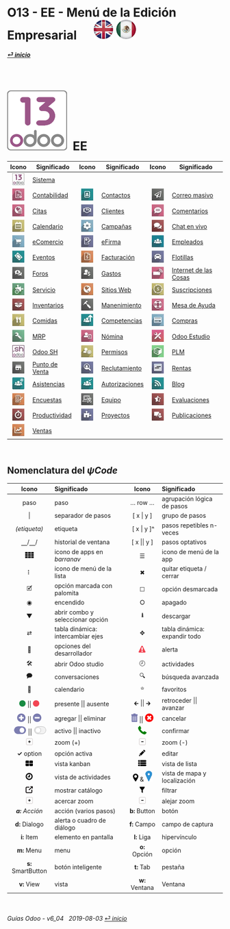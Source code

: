 # O13 - EE - Menú de la Edición Empresarial &nbsp;&nbsp;&nbsp;&nbsp; [ ![en-uk](/doc/img/en-uk_flag_button_small.png)](/en-uk/o13/ee/en-uk-o13-ee-guides-menu.md) [ ![es-mx](/doc/img/es-mx_flag_button_small.png)](/es-mx/o13/ee/es-mx-o13-ee-guides-menu.md)
#### [_&#x23CE; inicio_](/es-mx/es-mx-guides-menu.md)    
  
<br>

# ![o13](/doc/img/odoo13.png) &nbsp;EE
| Icono | Significado | Icono | Significado | Icono | Significado |
| :---: | --- | :---: | --- | :---: | --- |
| ![o13](/doc/img/odoo13.jpg)               | [Sistema](/es-mx/o13/ee/o13/es-mx-o13-ee-o13-system-wide-guides.md)                           | | | | |
| ![acc](/doc/img/account_accountant.jpg)   | [Contabilidad](/es-mx/o13/ee/acc/es-mx-o13-ee-acc-accounting-guides.md)                       | ![ctc](/doc/img/contacts.jpg)             | [Contactos](/es-mx/o13/ee/ctc/es-mx-o13-ee-ctc-contacts-guides.md)                            | ![msm](/doc/img/mass_mailing.jpg)         | [Correo masivo](/es-mx/o13/ee/msm/es-mx-o13-ee-msm-mass-marketing-guides.md)                  |
| ![apt](/doc/img/appointments.jpg)         | [Citas](/es-mx/o13/ee/apt/es-mx-o13-ee-apt-appointments-guides.md)                            | ![crm](/doc/img/crm.jpg)                  | [Clientes](/es-mx/o13/ee/crm/es-mx-o13-ee-crm-crm-guides.md)                                  | ![dsc](/doc/img/discuss.jpg)              | [Comentarios](/es-mx/o13/ee/dsc/es-mx-o13-ee-dsc-discuss-guides.md)                           |
| ![cal](/doc/img/calendar.jpg)             | [Calendario](/es-mx/o13/ee/cal/es-mx-o13-ee-cal-calendar-guides.md)                           | ![mka](/doc/img/marketing_automation.jpg) | [Campañas](/es-mx/o13/ee/mka/es-mx-o13-ee-mka-marketing-automation-guides.md)                 | ![lvc](/doc/img/im_livechat.jpg)          | [Chat en vivo](/es-mx/o13/ee/lch/es-mx-o13-ee-lch-live_chat-guides.md)                        |
| ![eco](/doc/img/website_sale.jpg)         | [eComercio](/es-mx/o13/ee/eco/es-mx-o13-ee-eco-ecommerce-guides.md)                           | ![esg](/doc/img/website_sign.jpg)         | [eFirma](/es-mx/o13/ee/esg/es-mx-o13-ee-esg-esignature-guides.md)                             | ![emp](/doc/img/hr_employees.jpg)         | [Empleados](/es-mx/o13/ee/emp/es-mx-o13-ee-emp-employees-guides.md)                           |
| ![eve](/doc/img/event.jpg)                | [Eventos](/es-mx/o13/ee/eve/es-mx-o13-ee-eve-events-guides.md)                                | ![ivc](/doc/img/account_invoicing.jpg)    | [Facturación](/es-mx/o13/ee/ivc/es-mx-o13-ee-ivc-invoicing-guides.md)                         | ![flt](/doc/img/fleet.jpg)                | [Flotillas](/es-mx/o13/ee/flt/es-mx-o13-ee-flt-fleet-guides.md)                               |
| ![for](/doc/img/website_forum.jpg)        | [Foros](/es-mx/o13/ee/for/es-mx-o13-ee-for-forum-guides.md)                                   | ![exp](/doc/img/hr_expense.jpg)           | [Gastos](/es-mx/o13/ee/exp/es-mx-o13-ee-exp-expenses-guides.md)                               | ![iot](/doc/img/iot.jpg)                  | [Internet de las Cosas](/es-mx/o13/ee/iot/es-mx-o13-ee-iot-internet_of_things-guides.md)      |
| ![fsv](/doc/img/field_service.jpg)        | [Servicio](/es-mx/o13/ee/fsv/es-mx-o13-ee-fsv-field-service-guides.md)                        | ![web](/doc/img/website.jpg)              | [Sitios Web](/es-mx/o13/ee/web/es-mx-o13-ee-web-websites-builder-guides.md)                   | ![sub](/doc/img/sale_subscription.jpg)    | [Suscripciones](/es-mx/o13/ee/sub/es-mx-o13-ee-sub-subscriptions-guides.md)                   |
| ![inv](/doc/img/stock.jpg)                | [Inventarios](/es-mx/o13/ee/inv/es-mx-o13-ee-inv-inventory-guides.md)                         | ![mnt](/doc/img/maintenance.jpg)          | [Manenimiento](/es-mx/o13/ee/mnt/es-mx-o13-ee-mnt-maintenance-guides.md)                      | ![hdk](/doc/img/helpdesk.jpg)             | [Mesa de Ayuda](/es-mx/o13/ee/hdk/es-mx-o13-ee-hdk-helpdesk-guides.md)                        |
| ![lun](/doc/img/lunch.jpg)                | [Comidas](/es-mx/o13/ee/lun/es-mx-o13-ee-lun-lunch-guides.md)                                 | ![skm](/doc/img/hr_skills.jpg)            | [Competencias](/es-mx/o13/ee/skm/es-mx-o13-ee-skm-skills-guides.md)                           | ![pch](/doc/img/purchase.jpg)             | [Compras](/es-mx/o13/ee/pch/es-mx-o13-ee-pch-purchasing-guides.md)                            |
| ![mrp](/doc/img/mrp.jpg)                  | [MRP](/es-mx/o13/ee/mrp/es-mx-o13-ee-mrp-mrp-guides.md)                                       | ![pyr](/doc/img/hr_payroll.jpg)           | [Nómina](/es-mx/o13/ee/pyr/es-mx-o13-ee-pyr-payroll-guides.md)                                | ![stu](/doc/img/web_studio.jpg)           | [Odoo Estudio](/es-mx/o13/ee/stu/es-mx-o13-ee-stu-studio-guides.md)                           |
| ![osh](/doc/img/odoosh.jpg)               | [Odoo SH](/es-mx/o13/ee/osh/es-mx-o13-ee-osh-odoo-sh-guides.md)                               | ![tof](/doc/img/timeoff.jpg)              | [Permisos](/es-mx/o13/ee/tof/es-mx-o13-ee-tof-timeoff-guides.md)                              | ![plm](/doc/img/plm.jpg)                  | [PLM](/es-mx/o13/ee/plm/es-mx-o13-ee-plm-plm-guides.md)                                       |
| ![pos](/doc/img/point_of_sale.jpg)        | [Punto de Venta](/es-mx/o13/ee/pos/es-mx-o13-ee-pos-point-of-sale-guides.md)                  | ![rcr](/doc/img/hr_recruitment.jpg)       | [Reclutamiento](/es-mx/o13/ee/rcr/es-mx-o13-ee-rcr-recruitment-guides.md)                     | ![rnt](/doc/img/rentals.jpg)              | [Rentas](/es-mx/o13/ee/rnt/es-mx-o13-ee-rnt-rental-guides.md)                                 |
| ![psc](/doc/img/hr_presence.jpg)          | [Asistencias](/es-mx/o13/ee/psc/es-mx-o13-ee-psc-presence-guides.md)                          | ![apv](/doc/img/approval.jpg)             | [Autorizaciones](/es-mx/o13/ee/apv/es-mx-o13-ee-apv-approvals-guides.md)                      | ![blg](/doc/img/website_blog.jpg)         | [Blog](/es-mx/o13/ee/blg/es-mx-o13-ee-blg-blog-guides.md)                                     |
| ![svy](/doc/img/survey.jpg)               | [Encuestas](/es-mx/o13/ee/svy/es-mx-o13-ee-svy-survey-guides.md)                              | ![equ](/doc/img/equipment.jpg)            | [Equipo](/es-mx/o13/ee/equ/es-mx-o13-ee-equ-equipment-guides.md)                              | ![apr](/doc/img/hr_appraisal.jpg)         | [Evaluaciones](/es-mx/o13/ee/apr/es-mx-o13-ee-apr-appraisal-guides.md)                        |
| ![tsh](/doc/img/hr_timesheet.jpg)         | [Productividad](/es-mx/o13/ee/tsh/es-mx-o13-ee-tsh-timesheet-guides.md)                       | ![prj](/doc/img/project.jpg)              | [Proyectos](/es-mx/o13/ee/prj/es-mx-o13-ee-prj-projects-guides.md)                            | ![sli](/doc/img/website_slides.jpg)       | [Publicaciones](/es-mx/o13/ee/sli/es-mx-o13-ee-sli-slides-guides.md)                          |
| ![sls](/doc/img/sale.jpg)                 | [Ventas](/es-mx/o13/ee/sls/es-mx-o13-ee-sls-sales-guides.md)                                  | | | | |

<br>

## Nomenclatura del _&#x03C8;Code_
[***Sync***]: # (es-mx-guides-menu)  
[***Sync***]: # (es-mx-o13-ce-guides-menu)  

| Icono | Significado | Icono | Significado | 
| :---: | :--- | :---: | :--- |
| paso | paso | &#x2026; row &#x2026; | agrupación lógica de pasos |
| \| | separador de pasos | \[ x \| y ] | grupo de pasos |
| _(etiqueta)_ | etiqueta | &nbsp;\[ x \| y \]&#x207F; | pasos repetibles n-veces |
| &#x23BD;/&#x23BD;/ | historial de ventana | \[ x \|\| y ] | pasos optativos |
| ![apps](/doc/img/apps.png) | icono de apps en _barranav_ | &#x2630; | icono de menú de la app |
| &#x2807; | icono de menú de la lista | &#x2716; | quitar etiqueta / cerrar |
| &#x1F5F9; | opción marcada con palomita | &#x2610; | opción desmarcada |
| &#x25C9; | encendido | &#x2B58; | apagado |
| &#x25BC; | abrir combo y seleccionar opción | **&#x2B73;** | descargar |
| &#x21C4; | tabla dinámica: intercambiar ejes | &#x2725; | tabla dinámica: expandir todo |
| &#x1F41E; | opciones del desarrollador | ![warning](/doc/img/warning.png) | alerta |
| &#x1F6E0; | abrir Odoo studio | &#x1F557; | actividades |
| &#x1F5ED; | conversaciones | &#x1F50D; | búsqueda avanzada |
| &#x1F4C5; | calendario | &#x2B50; | favoritos |
| ![presence_yes](/doc/img/presence_yes.png) \|\| ![presence_no](/doc/img/presence_no.png) | presente \|\| ausente | &#x1F870; \|\| &#x1F872; | retroceder \|\| avanzar |
| ![add](/doc/img/button_add.png) \|\| ![sub](/doc/img/button_sub.png) | agregar \|\| eliminar | ![trashcan](/doc/img/trashcan.png) \|\| ![cancel](/doc/img/cancel.png) | cancelar |
| ![active](/doc/img/active.png) \|\| ![inactive](/doc/img/inactive.png) | activo \|\| inactivo | ![phone_receiver](/doc/img/phone_receiver.png) | confirmar |
| ![button_squared_add](/doc/img/button_squared_add.png) | zoom (+) | ![button_squared_sub](/doc/img/button_squared_sub.png)| zoom (-) |
|  **&#x2713;** option | opción activa | ![edit](/doc/img/edit.png) | editar |
| ![view_kanban](/doc/img/view_kanban.png) | vista kanban | ![view_list](/doc/img/view_list.png) | vista de lista |
| ![view_activity](/doc/img/view_activity.png) | vista de actividades | ![view_map](/doc/img/view_map.png) & ![map_location](/doc/img/map_location.png)| vista de mapa y localización |
| ![show_catalog](/doc/img/show_catalog.png) | mostrar catálogo | ![filter](/doc/img/filter.png) | filtrar |
| ![button_squared_add](/doc/img/button_squared_add.png) | acercar zoom | ![button_squared_sub](/doc/img/button_squared_sub.png) | alejar zoom |
| _**a:** Acción_ | acción (varios pasos) | **b:** Button | botón |
| **d:** Dialogo | alerta o cuadro de diálogo | **f:** Campo | campo de captura |
| **i:** Item | elemento en pantalla | **l:** Liga | hipervínculo |
| **m:** Menu | menu | **o:** Opción | opción |
| **s:** SmartButton | botón inteligente | **t:** Tab | pestaña |
| **v:** View | vista | **w:** Ventana | Ventana |

<br>  
  
###### Guías Odoo - v6_04 &nbsp; 2019-08-03  [_&#x23CE; inicio_](/es-mx/es-mx-guides-menu.md)  

